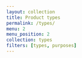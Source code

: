 ```yaml
---
layout: collection
title: Product types
permalink: /types/
menu: 2
menu_position: 2
collection: types
filters: [types, purposes]
---
```

